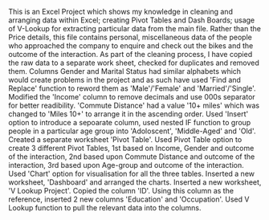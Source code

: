 This is an Excel Project which shows my knowledge in cleaning and arranging data within Excel; creating Pivot Tables and Dash Boards; usage of V-Lookup for extracting particular data from the main file.
Rather than the Price details, this file contains personal, miscellaneous data of the people who approached the company to enquire and check out the bikes and the outcome of the interaction.
As part of the cleaning process, I have copied the raw data to a separate work sheet, checked for duplicates and removed them. Columns Gender and Marital Status had similar alphabets which would create problems in the project and as such have used 'Find and Replace' function to reword them as 'Male'/'Female' and 'Married'/'Single'. Modified the 'Income' column to remove decimals and use 000s separator for better readibility. 'Commute Distance' had a value '10+ miles' which was changed to 'Miles 10+' to arrange it in the ascending order. Used 'Insert' option to introduce a sepoarate column, used nested IF function to group people in a particular age group into 'Adoloscent', 'Middle-Aged' and 'Old'. 
Created a separate worksheet 'Pivot Table'. Used Pivot Table option to create 3 different Pivot Tables, 1st based on Income, Gender and outcome of the interaction, 2nd based upon Commute Distance and outcome of the interaction, 3rd based upon Age-group and outcome of the interaction. Used 'Chart' option for visualisation for all the three tables.
Inserted a new worksheet, 'Dashboard' and arranged the charts.
Inserted a new worksheet, 'V Lookup Project'. Copied the column 'ID'. Using this column as the reference, inserted 2 new columns 'Education' and 'Occupation'. Used V Lookup function to pull the relevant data into the columns.
